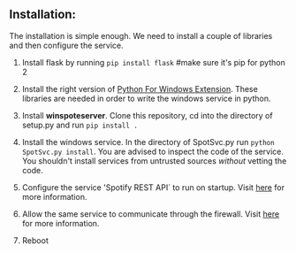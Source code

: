 ## Installation:

The installation is simple enough. We need to install a couple of libraries and then configure the service.

1. Install flask by running `pip install flask` #make sure it's pip for python 2

2. Install the right version of [Python For Windows Extension](https://sourceforge.net/projects/pywin32/). These libraries are needed in order to write the windows service in python.

3. Install **winspoteserver**. Clone this repository, cd into the directory of setup.py and run 
`pip install .`

4. Install the windows service. In the directory of SpotSvc.py run `python SpotSvc.py install`. You are advised to inspect the code of the service. You shouldn't install services from untrusted sources *without* vetting the code.

5. Configure the service 'Spotify REST API` to run on startup. Visit [here](https://technet.microsoft.com/en-us/library/cc755249(v=ws.11).aspx) for more information.

6. Allow the same service to communicate through the firewall. Visit [here](https://technet.microsoft.com/en-us/library/cc719865(v=ws.10).aspx) for more information.

7. Reboot

